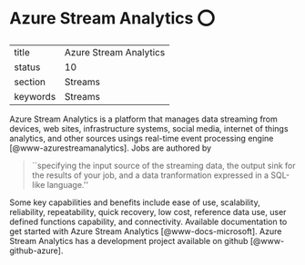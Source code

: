 # Azure Stream Analytics :o:


|          |                            |
| -------- | -------------------------- |
| title    | Azure Stream Analytics     | 
| status   | 10                         |
| section  | Streams                    |
| keywords | Streams                    |



Azure Stream Analytics is a platform that manages data streaming from
devices, web sites, infrastructure systems, social media, internet of
things analytics, and other sources usings real-time event processing
engine [@www-azurestreamanalytics]. Jobs are authored by


> ``specifying the input source of the streaming data, the output sink
> for the results of your job, and a data tranformation expressed in a
> SQL-like language.''

Some key capabilities and benefits include ease
of use, scalability, reliability, repeatability, quick recovery, low
cost, reference data use, user defined functions capability, and
connectivity. Available documentation to get started with Azure Stream
Analytics [@www-docs-microsoft]. Azure Stream Analytics has a
development project available on github [@www-github-azure].



     
